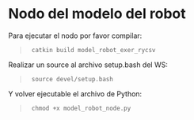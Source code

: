 # Nodo del modelo del robot

Para ejecutar el nodo por favor compilar:

>  <code> catkin build model_robot_exer_rycsv  </code>

Realizar un source al archivo setup.bash del WS:

>  <code> source devel/setup.bash  </code>

Y volver ejecutable el archivo de Python:

>  <code> chmod +x  model_robot_node.py </code>
